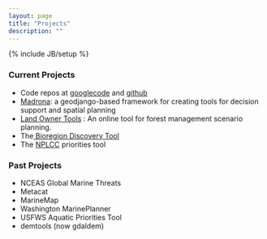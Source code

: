 ```yaml
---
layout: page
title: "Projects"
description: ""
---
```

{% include JB/setup %}

### Current Projects 
<ul>
    <li>Code repos at <a href="http://code.google.com/p/perrygeo/">googlecode</a> and <a href="https://github.com/perrygeo">github</a></li>
    <li><a href="http://github.com/ecotrust/madrona">Madrona</a>: a geodjango-based framework for creating tools for decision support and spatial planning</li>
    <li><a href="https://github.com/Ecotrust/land_owner_tools">Land Owner Tools</a> : An online tool for forest management scenario planning.</li>
    <li>The<a href="https://github.com/Ecotrust/bioregion-discovery"> Bioregion Discovery Tool</a></li>
    <li>The <a href="https://github.com/Ecotrust/nplcc">NPLCC</a> priorities tool</li>
</ul>

### Past Projects

* NCEAS Global Marine Threats
* Metacat
* MarineMap
* Washington MarinePlanner
* USFWS Aquatic Priorities Tool
* demtools (now gdaldem)
